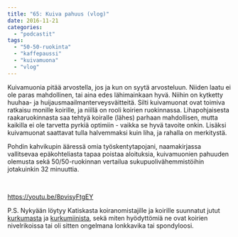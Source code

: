 ```yaml
---
title: "65: Kuiva pahuus (vlog)"
date: 2016-11-21
categories: 
  - "podcastit"
tags: 
  - "50-50-ruokinta"
  - "kaffepaussi"
  - "kuivamuona"
  - "vlog"
---
```


Kuivamuonia pitää arvostella, jos ja kun on syytä arvosteluun. Niiden laatu ei ole paras mahdollinen, tai aina edes lähimainkaan hyvä. Niihin on kytketty huuhaa- ja huijausmaailmanterveysväitteitä. Silti kuivamuonat ovat toimiva ratkaisu monille koirille, ja niillä on rooli koirien ruokinnassa. Lihapohjaisesta raakaruokinnasta saa tehtyä koiralle (lähes) parhaan mahdollisen, mutta kaikilla ei ole tarvetta pyrkiä optimiin - vaikka se hyvä tavoite onkin. Lisäksi kuivamuonat saattavat tulla halvemmaksi kuin liha, ja rahalla on merkitystä.

<!--more-->

Pohdin kahvikupin ääressä omia työskentytapojani, naamakirjassa vallitsevaa epäkohteliasta tapaa poistaa aloituksia, kuivamuonien pahuuden olemusta sekä 50/50-ruokinnan vertailua sukupuolivähemmistöihin jotakuinkin 32 minuuttia.

 

https://youtu.be/8pvisyFtgEY

P.S. Nykyään löytyy Katiskasta koiranomistajille ja koirille suunnatut jutut [kurkumasta](https://www.katiska.eu/tieto/koira-nivelet/kurkuma/) ja [kurkumiinista](https://www.katiska.eu/tieto/koira-nivelet/kurkumiini/), sekä miten hyödyttömiä ne ovat koirien nivelrikoissa tai oli sitten ongelmana lonkkavika tai spondyloosi.
